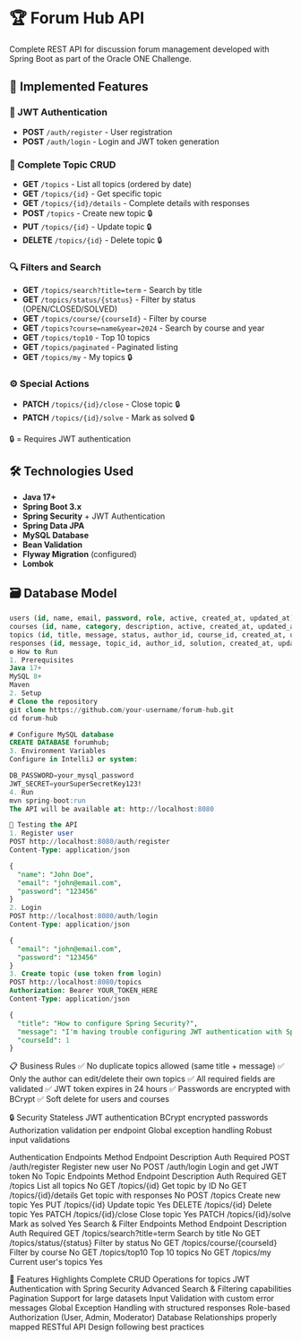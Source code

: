 # 🏆 Forum Hub API

Complete REST API for discussion forum management developed with Spring Boot as part of the Oracle ONE Challenge.

## 🚀 Implemented Features

### 🔐 JWT Authentication
- **POST** `/auth/register` - User registration
- **POST** `/auth/login` - Login and JWT token generation

### 📝 Complete Topic CRUD
- **GET** `/topics` - List all topics (ordered by date)
- **GET** `/topics/{id}` - Get specific topic
- **GET** `/topics/{id}/details` - Complete details with responses
- **POST** `/topics` - Create new topic 🔒
- **PUT** `/topics/{id}` - Update topic 🔒
- **DELETE** `/topics/{id}` - Delete topic 🔒

### 🔍 Filters and Search
- **GET** `/topics/search?title=term` - Search by title
- **GET** `/topics/status/{status}` - Filter by status (OPEN/CLOSED/SOLVED)
- **GET** `/topics/course/{courseId}` - Filter by course
- **GET** `/topics?course=name&year=2024` - Search by course and year
- **GET** `/topics/top10` - Top 10 topics
- **GET** `/topics/paginated` - Paginated listing
- **GET** `/topics/my` - My topics 🔒

### ⚙️ Special Actions
- **PATCH** `/topics/{id}/close` - Close topic 🔒
- **PATCH** `/topics/{id}/solve` - Mark as solved 🔒

🔒 = Requires JWT authentication

## 🛠️ Technologies Used

- **Java 17+**
- **Spring Boot 3.x**
- **Spring Security** + JWT Authentication
- **Spring Data JPA**
- **MySQL Database**
- **Bean Validation**
- **Flyway Migration** (configured)
- **Lombok**

## 🗃️ Database Model

```sql
users (id, name, email, password, role, active, created_at, updated_at)
courses (id, name, category, description, active, created_at, updated_at)  
topics (id, title, message, status, author_id, course_id, created_at, updated_at)
responses (id, message, topic_id, author_id, solution, created_at, updated_at)
⚙️ How to Run
1. Prerequisites
Java 17+
MySQL 8+
Maven
2. Setup
# Clone the repository
git clone https://github.com/your-username/forum-hub.git
cd forum-hub

# Configure MySQL database
CREATE DATABASE forumhub;
3. Environment Variables
Configure in IntelliJ or system:

DB_PASSWORD=your_mysql_password
JWT_SECRET=yourSuperSecretKey123!
4. Run
mvn spring-boot:run
The API will be available at: http://localhost:8080

🧪 Testing the API
1. Register user
POST http://localhost:8080/auth/register
Content-Type: application/json

{
  "name": "John Doe",
  "email": "john@email.com", 
  "password": "123456"
}
2. Login
POST http://localhost:8080/auth/login
Content-Type: application/json

{
  "email": "john@email.com",
  "password": "123456"
}
3. Create topic (use token from login)
POST http://localhost:8080/topics
Authorization: Bearer YOUR_TOKEN_HERE
Content-Type: application/json

{
  "title": "How to configure Spring Security?",
  "message": "I'm having trouble configuring JWT authentication with Spring Security.",
  "courseId": 1
}
```

📋 Business Rules
✅ No duplicate topics allowed (same title + message)
✅ Only the author can edit/delete their own topics
✅ All required fields are validated
✅ JWT token expires in 24 hours
✅ Passwords are encrypted with BCrypt
✅ Soft delete for users and courses

🔒 Security
Stateless JWT authentication
BCrypt encrypted passwords
Authorization validation per endpoint
Global exception handling
Robust input validations

Authentication Endpoints
Method	Endpoint	Description	Auth Required
POST	/auth/register	Register new user	No
POST	/auth/login	Login and get JWT token	No
Topic Endpoints
Method	Endpoint	Description	Auth Required
GET	/topics	List all topics	No
GET	/topics/{id}	Get topic by ID	No
GET	/topics/{id}/details	Get topic with responses	No
POST	/topics	Create new topic	Yes
PUT	/topics/{id}	Update topic	Yes
DELETE	/topics/{id}	Delete topic	Yes
PATCH	/topics/{id}/close	Close topic	Yes
PATCH	/topics/{id}/solve	Mark as solved	Yes
Search & Filter Endpoints
Method	Endpoint	Description	Auth Required
GET	/topics/search?title=term	Search by title	No
GET	/topics/status/{status}	Filter by status	No
GET	/topics/course/{courseId}	Filter by course	No
GET	/topics/top10	Top 10 topics	No
GET	/topics/my	Current user's topics	Yes

🚀 Features Highlights
Complete CRUD Operations for topics
JWT Authentication with Spring Security
Advanced Search & Filtering capabilities
Pagination Support for large datasets
Input Validation with custom error messages
Global Exception Handling with structured responses
Role-based Authorization (User, Admin, Moderator)
Database Relationships properly mapped
RESTful API Design following best practices
